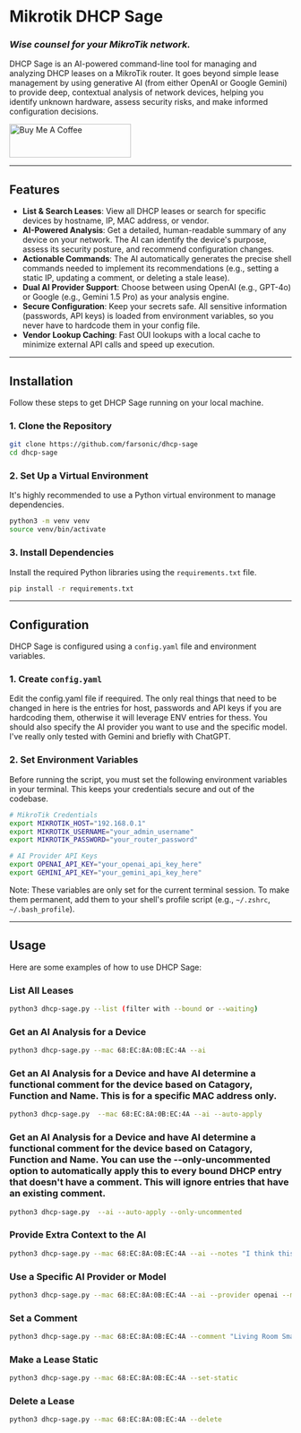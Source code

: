 # Mikrotik DHCP Sage

### *Wise counsel for your MikroTik network.*

DHCP Sage is an AI-powered command-line tool for managing and analyzing DHCP leases on a MikroTik router. It goes beyond simple lease management by using generative AI (from either OpenAI or Google Gemini) to provide deep, contextual analysis of network devices, helping you identify unknown hardware, assess security risks, and make informed configuration decisions.

<a href="https://buymeacoffee.com/farsonic" target="_blank"><img src="https://cdn.buymeacoffee.com/buttons/v2/default-yellow.png" alt="Buy Me A Coffee" style="height: 60px; width: 217px;" ></a>

---

## Features

- **List & Search Leases**: View all DHCP leases or search for specific devices by hostname, IP, MAC address, or vendor.
- **AI-Powered Analysis**: Get a detailed, human-readable summary of any device on your network. The AI can identify the device's purpose, assess its security posture, and recommend configuration changes.
- **Actionable Commands**: The AI automatically generates the precise shell commands needed to implement its recommendations (e.g., setting a static IP, updating a comment, or deleting a stale lease).
- **Dual AI Provider Support**: Choose between using OpenAI (e.g., GPT-4o) or Google (e.g., Gemini 1.5 Pro) as your analysis engine.
- **Secure Configuration**: Keep your secrets safe. All sensitive information (passwords, API keys) is loaded from environment variables, so you never have to hardcode them in your config file.
- **Vendor Lookup Caching**: Fast OUI lookups with a local cache to minimize external API calls and speed up execution.

---

## Installation

Follow these steps to get DHCP Sage running on your local machine.

### 1. Clone the Repository

```bash
git clone https://github.com/farsonic/dhcp-sage
cd dhcp-sage
```

### 2. Set Up a Virtual Environment

It's highly recommended to use a Python virtual environment to manage dependencies.

```bash
python3 -m venv venv
source venv/bin/activate
```

### 3. Install Dependencies

Install the required Python libraries using the `requirements.txt` file.

```bash
pip install -r requirements.txt
```

---

## Configuration

DHCP Sage is configured using a `config.yaml` file and environment variables.

### 1. Create `config.yaml`

Edit the config.yaml file if reequired. The only real things that need to be changed in here is the entries for host, passwords and API keys if you are hardcoding them, otherwise it will leverage ENV entries for thess. You should also specify the AI provider you want to use and the specific model. I've really only tested with Gemini and briefly with ChatGPT. 

### 2. Set Environment Variables

Before running the script, you must set the following environment variables in your terminal. This keeps your credentials secure and out of the codebase.

```bash
# MikroTik Credentials
export MIKROTIK_HOST="192.168.0.1"
export MIKROTIK_USERNAME="your_admin_username"
export MIKROTIK_PASSWORD="your_router_password"

# AI Provider API Keys
export OPENAI_API_KEY="your_openai_api_key_here"
export GEMINI_API_KEY="your_gemini_api_key_here"
```

Note: These variables are only set for the current terminal session. To make them permanent, add them to your shell's profile script (e.g., `~/.zshrc`, `~/.bash_profile`).

---

## Usage

Here are some examples of how to use DHCP Sage:

### List All Leases

```bash
python3 dhcp-sage.py --list (filter with --bound or --waiting) 
```

### Get an AI Analysis for a Device

```bash
python3 dhcp-sage.py --mac 68:EC:8A:0B:EC:4A --ai
```

### Get an AI Analysis for a Device and have AI determine a functional comment for the device based on Catagory, Function and Name. This is for a specific MAC address only. 

```bash
python3 dhcp-sage.py  --mac 68:EC:8A:0B:EC:4A --ai --auto-apply
```

### Get an AI Analysis for a Device and have AI determine a functional comment for the device based on Catagory, Function and Name. You can use the --only-uncommented option to automatically apply this to every bound DHCP entry that doesn't have a comment. This will ignore entries that have an existing comment. 

```bash
python3 dhcp-sage.py  --ai --auto-apply --only-uncommented
```

### Provide Extra Context to the AI

```bash
python3 dhcp-sage.py --mac 68:EC:8A:0B:EC:4A --ai --notes "I think this is my new smart hub in the living room."
```

### Use a Specific AI Provider or Model

```bash
python3 dhcp-sage.py --mac 68:EC:8A:0B:EC:4A --ai --provider openai --model gpt-4o
```

### Set a Comment

```bash
python3 dhcp-sage.py --mac 68:EC:8A:0B:EC:4A --comment "Living Room Smart Hub"
```

### Make a Lease Static

```bash
python3 dhcp-sage.py --mac 68:EC:8A:0B:EC:4A --set-static
```

### Delete a Lease

```bash
python3 dhcp-sage.py --mac 68:EC:8A:0B:EC:4A --delete
```
